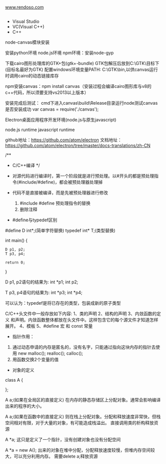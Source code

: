

www.rendoso.com

## 

* Visual Studio
* VC(Visual C++)
* C++




node-canvas模块安装

安装python环境
node.js环境
npm环境：安装node-gyp


下载cairo图形处理库的GTK+包(gtk+-bundle)
GTK包解压后放到C:\GTK\目标下(目标名最好为GTK)
配置windows环境变量PATH: C:\GTK\bin,以供canvas运行时调用cairo的动态链接库存

npm安装canvas：npm install canvas（安装过程会编译cairo图形库与v8的c++代码，所以须要支持vs2013以上版本）

安装完成后测试：
cmd下进入canvas\build\Release目录运行node测试canvas是否安装成功
var canvas = require('./canvas');


Electron桌面应用程序开发环境(node.js与原生javascript)

node.js runtime
javascript runtime

github地址：https://github.com/atom/electron
文档地址：https://github.com/atom/electron/tree/master/docs-translations/zh-CN


/**
 * C/C++编译
 */

+ 对源代码进行编译时，第一个阶段就是进行预处理。以#开头的都是预处理指令(#include/#define)，都会被预处理器处理掉
+ 代码不是直接被编译，而是先被预处理器进行修改
	1. #include    #define  预处理指令的替换
	2. 删除注释

+ #define与typedef区别

#define D int*;(简单字符替换)
typedef int* T;(类型替换)

int main() {
	
	D p1, p2;
	T p3, p4;

	return 0;
}

D p1, p2语句的结果为:
int *p1;
int p2;

T p3, p4语句的结果为:
int *p3;
int *p4;

可以认为：typedef是将已存在的类型，包装成新的原子类型

C/C++头文件中一般存放如下内容:
1、类的声明
2、结构的声明
3、内敛函数的定义 和声明。内敛函数整体都放在头文件中。这样包含它的每个源文件才知道怎样展开。
4、模板
5、#define 宏 和  const 常量


+ 指针作用：
1. 通过动态申请的内存是匿名的，没有名字，只能通过指向这块内存的指针去使用
	new
    malloc();
    realloc();
    calloc();
2. 用函数交换2个变量的值

+ 对象的定义

class A {
	
};

A a;(如果在全局区的直接定义)
在内存的静态存储区上分配对象。通常会影响编译出来的程序的大小。

A a;(如果在函数中的直接定义)
则在栈上分配对象。分配和释放速度非常快，但栈空间相对有限，对于大量的对象，有可能造成栈溢出。
直接调用类的析构释放资源

A *a;
这只是定义了一个指针，没有创建对象也没有分配空间

A *a = new A();
出来的对象在堆中分配，分配释放速度较慢，但堆内存空间较大，可以充分利用内存。
需要delete a;释放资源
